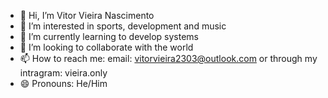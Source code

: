 - 👋 Hi, I’m Vitor Vieira Nascimento
- 👀 I’m interested in sports, development and music
- 🌱 I’m currently learning to develop systems
- 💞️ I’m looking to collaborate with the world
- 📫 How to reach me: email: vitorvieira2303@outlook.com or through my intragram: vieira.only
- 😄 Pronouns: He/Him

<!---
vitor2303/vitor2303 is a ✨ special ✨ repository because its `README.md` (this file) appears on your GitHub profile.
You can click the Preview link to take a look at your changes.
--->
